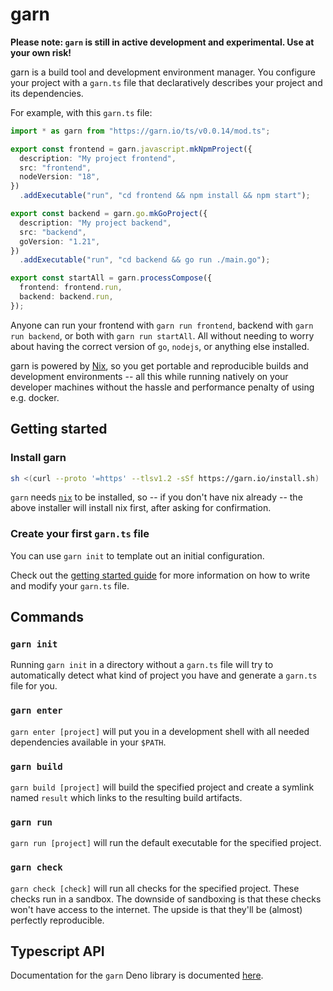 # garn

**Please note: `garn` is still in active development and experimental. Use at your own risk!**

garn is a build tool and development environment manager. You configure your
project with a `garn.ts` file that declaratively describes your project and its
dependencies.

For example, with this `garn.ts` file:

```typescript
import * as garn from "https://garn.io/ts/v0.0.14/mod.ts";

export const frontend = garn.javascript.mkNpmProject({
  description: "My project frontend",
  src: "frontend",
  nodeVersion: "18",
})
  .addExecutable("run", "cd frontend && npm install && npm start");

export const backend = garn.go.mkGoProject({
  description: "My project backend",
  src: "backend",
  goVersion: "1.21",
})
  .addExecutable("run", "cd backend && go run ./main.go");

export const startAll = garn.processCompose({
  frontend: frontend.run,
  backend: backend.run,
});
```

Anyone can run your frontend with `garn run frontend`, backend with `garn run
backend`, or both with `garn run startAll`. All without needing to worry about
having the correct version of `go`, `nodejs`, or anything else installed.

garn is powered by [Nix](https://nixos.org/), so you get portable and
reproducible builds and development environments -- all this while running
natively on your developer machines without the hassle and performance penalty
of using e.g. docker.

## Getting started

### Install garn

```bash
sh <(curl --proto '=https' --tlsv1.2 -sSf https://garn.io/install.sh)
```

`garn` needs [`nix`](https://nixos.org/) to be installed, so -- if you don't
have nix already -- the above installer will install nix first, after asking
for confirmation.

### Create your first `garn.ts` file

You can use `garn init` to template out an initial configuration.

Check out the [getting started guide](https://garn.io/docs/getting_started) for
more information on how to write and modify your `garn.ts` file.

## Commands

### `garn init`

Running `garn init` in a directory without a `garn.ts` file will try to
automatically detect what kind of project you have and generate a `garn.ts`
file for you.

### `garn enter`

`garn enter [project]` will put you in a development shell with all needed
dependencies available in your `$PATH`.

### `garn build`

`garn build [project]` will build the specified project and create a symlink
named `result` which links to the resulting build artifacts.

### `garn run`

`garn run [project]` will run the default executable for the specified project.

### `garn check`

`garn check [check]` will run all checks for the specified project. These
checks run in a sandbox. The downside of sandboxing is that these checks won't
have access to the internet. The upside is that they'll be (almost) perfectly
reproducible.

## Typescript API

Documentation for the `garn` Deno library is documented
[here](https://doc.deno.land/https://garn.io/ts/v0.0.14/mod.ts).
